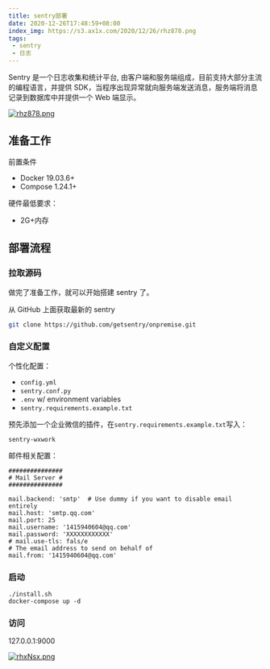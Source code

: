```yaml
---
title: sentry部署
date: 2020-12-26T17:48:59+08:00
index_img: https://s3.ax1x.com/2020/12/26/rhz878.png
tags:
 - sentry
 - 日志
---
```



Sentry 是一个日志收集和统计平台, 由客户端和服务端组成，目前支持大部分主流的编程语言，并提供 SDK，当程序出现异常就向服务端发送消息，服务端将消息记录到数据库中并提供一个 Web 端显示。

[![rhz878.png](https://s3.ax1x.com/2020/12/26/rhz878.png)](https://imgchr.com/i/rhz878)

## 准备工作

前置条件

- Docker 19.03.6+
- Compose 1.24.1+

硬件最低要求：

- 2G+内存

## 部署流程

### 拉取源码

做完了准备工作，就可以开始搭建 sentry 了。

从 GitHub 上面获取最新的 sentry

``````bash
git clone https://github.com/getsentry/onpremise.git
``````

### 自定义配置

个性化配置：

- `config.yml`
- `sentry.conf.py`
- `.env` w/ environment variables
- `sentry.requirements.example.txt`

预先添加一个企业微信的插件，在`sentry.requirements.example.txt`写入：

``````
sentry-wxwork
``````

邮件相关配置：

``````
###############
# Mail Server #
###############

mail.backend: 'smtp'  # Use dummy if you want to disable email entirely
mail.host: 'smtp.qq.com'
mail.port: 25
mail.username: '1415940604@qq.com'
mail.password: 'XXXXXXXXXXXX'
# mail.use-tls: fals/e
# The email address to send on behalf of
mail.from: '1415940604@qq.com'
``````

### 启动

``````
./install.sh
docker-compose up -d
``````

### 访问

127.0.0.1:9000

[![rhxNsx.png](https://s3.ax1x.com/2020/12/26/rhxNsx.png)](https://imgchr.com/i/rhxNsx)